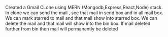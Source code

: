 Created a Gmail CLone using MERN (Mongodb,Express,React,Node) stack.
In clone we can send the mail , see that mail in send box and in all mail box. 
We can mark starred to mail and that mail show into starred box. 
We can delete the mail and that mail will show into the bin box.
If mail deleted further from bin then mail will permanently be deleted
